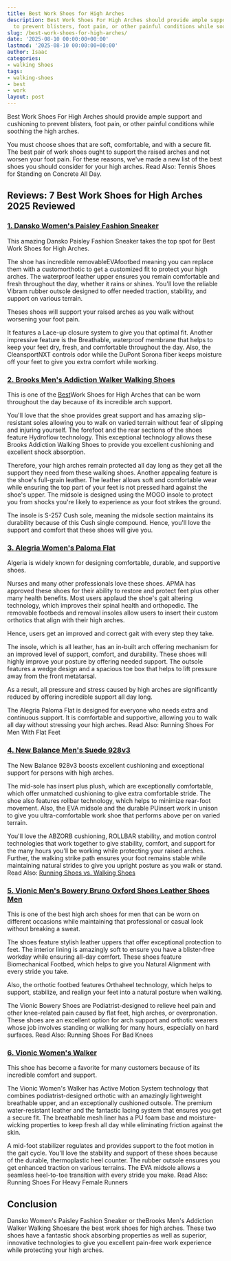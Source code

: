 ```yaml
---
title: Best Work Shoes for High Arches
description: Best Work Shoes For High Arches should provide ample support and cushioning
  to prevent blisters, foot pain, or other painful conditions while soothing the...
slug: /best-work-shoes-for-high-arches/
date: '2025-08-10 00:00:00+00:00'
lastmod: '2025-08-10 00:00:00+00:00'
author: Isaac
categories:
- walking Shoes
tags:
- walking-shoes
- best
- work
layout: post
---
```

Best Work Shoes For High Arches should provide ample support and cushioning to prevent blisters, foot pain, or other painful conditions while soothing the high arches.

You must choose shoes that are soft, comfortable, and with a secure fit. The best pair of work shoes ought to support the raised arches and not worsen your foot pain. For these reasons, we've made a new list of the best shoes you should consider for your high arches. Read Also: Tennis Shoes for Standing on Concrete All Day.

##  Reviews: 7 Best Work Shoes for High Arches 2025 Reviewed

###  [1. Dansko Women's Paisley Fashion Sneaker](https://www.amazon.com/dp/B01BF3WUP8/?tag=p-policy-20)

This amazing Dansko Paisley Fashion Sneaker takes the top spot for Best Work Shoes for High Arches.

The shoe has incredible removableEVAfootbed meaning you can replace them with a customorthotic to get a customized fit to protect your high arches. The waterproof leather upper ensures you remain comfortable and fresh throughout the day, whether it rains or shines. You'll love the reliable Vibram rubber outsole designed to offer needed traction, stability, and support on various terrain.

Theses shoes will support your raised arches as you walk without worsening your foot pain.

It features a Lace-up closure system to give you that optimal fit. Another impressive feature is the Breathable, waterproof membrane that helps to keep your feet dry, fresh, and comfortable throughout the day. Also, the CleansportNXT controls odor while the DuPont Sorona fiber keeps moisture off your feet to give you extra comfort while working.

###  [2. Brooks Men's Addiction Walker Walking Shoes](https://www.amazon.com/Brooks-Addiction-Walker-Walking-Shoes/dp/B0012HR2I8/ref=as_li_ss_tl?ie=UTF8&linkCode=ll1&tag=p-policy-20&linkId=82d5697b4b005aa417fc084385eb036b&language=en_US)

This is one of the [Best](https://pestpolicy.com/best-snake-boots-for-hot-weather/)Work Shoes for High Arches that can be worn throughout the day because of its incredible arch support.

You'll love that the shoe provides great support and has amazing slip-resistant soles allowing you to walk on varied terrain without fear of slipping and injuring yourself. The forefoot and the rear sections of the shoes feature Hydroflow technology. This exceptional technology allows these Brooks Addiction Walking Shoes to provide you excellent cushioning and excellent shock absorption.

Therefore, your high arches remain protected all day long as they get all the support they need from these walking shoes. Another appealing feature is the shoe's full-grain leather. The leather allows soft and comfortable wear while ensuring the top part of your feet is not pressed hard against the shoe's upper. The midsole is designed using the MOGO insole to protect you from shocks you're likely to experience as your foot strikes the ground.

The insole is S-257 Cush sole, meaning the midsole section maintains its durability because of this Cush single compound. Hence, you'll love the support and comfort that these shoes will give you.

###  [3. Alegria Women's Paloma Flat](https://www.amazon.com/dp/B0033WST6E/?tag=p-policy-20)

Algeria is widely known for designing comfortable, durable, and supportive shoes.

Nurses and many other professionals love these shoes. APMA has approved these shoes for their ability to restore and protect feet plus other many health benefits. Most users applaud the shoe's gait altering technology, which improves their spinal health and orthopedic. The removable footbeds and removal insoles allow users to insert their custom orthotics that align with their high arches.

Hence, users get an improved and correct gait with every step they take.

The insole, which is all leather, has an in-built arch offering mechanism for an improved level of support, comfort, and durability. These shoes will highly improve your posture by offering needed support. The outsole features a wedge design and a spacious toe box that helps to lift pressure away from the front metatarsal.

As a result, all pressure and stress caused by high arches are significantly reduced by offering incredible support all day long.

The Alegria Paloma Flat is designed for everyone who needs extra and continuous support. It is comfortable and supportive, allowing you to walk all day without stressing your high arches. Read Also: Running Shoes For Men With Flat Feet

###  [4. New Balance Men's Suede 928v3](https://www.amazon.com/dp/B01MQY9IGX/?tag=p-policy-20)

The New Balance 928v3 boosts excellent cushioning and exceptional support for persons with high arches.

The mid-sole has insert plus plush, which are exceptionally comfortable, which offer unmatched cushioning to give extra comfortable stride. The shoe also features rollbar technology, which helps to minimize rear-foot movement. Also, the EVA midsole and the durable PUinsert work in unison to give you ultra-comfortable work shoe that performs above per on varied terrain.

You'll love the ABZORB cushioning, ROLLBAR stability, and motion control technologies that work together to give stability, comfort, and support for the many hours you'll be working while protecting your raised arches. Further, the walking strike path ensures your foot remains stable while maintaining natural strides to give you upright posture as you walk or stand. Read Also: [Running Shoes vs. Walking Shoes](https://pestpolicy.com/running-shoes-vs-walking-shoes-for-weight-loss/)

###  [5. Vionic Men's Bowery Bruno Oxford Shoes  Leather Shoes Men](https://www.amazon.com/dp/B07C4YVLC9/?tag=p-policy-20)

This is one of the best high arch shoes for men that can be worn on different occasions while maintaining that professional or casual look without breaking a sweat.

The shoes feature stylish leather uppers that offer exceptional protection to feet. The interior lining is amazingly soft to ensure you have a blister-free workday while ensuring all-day comfort. These shoes feature Biomechanical Footbed, which helps to give you Natural Alignment with every stride you take.

Also, the orthotic footbed features Orthaheel technology, which helps to support, stabilize, and realign your feet into a natural posture when walking.

The Vionic Bowery Shoes are Podiatrist-designed to relieve heel pain and other knee-related pain caused by flat feet, high arches, or overpronation. These shoes are an excellent option for arch support and orthotic wearers whose job involves standing or walking for many hours, especially on hard surfaces. Read Also: Running Shoes For Bad Knees

###  [6. Vionic Women's Walker](https://www.amazon.com/dp/B004NJ93YS/?tag=p-policy-20)

This shoe has become a favorite for many customers because of its incredible comfort and support.

The Vionic Women's Walker has Active Motion System technology that combines podiatrist-designed orthotic with an amazingly lightweight breathable upper, and an exceptionally cushioned outsole. The premium water-resistant leather and the fantastic lacing system that ensures you get a secure fit. The breathable mesh liner has a PU foam base and moisture-wicking properties to keep fresh all day while eliminating friction against the skin.

A mid-foot stabilizer regulates and provides support to the foot motion in the gait cycle. You'll love the stability and support of these shoes because of the durable, thermoplastic heel counter. The rubber outsole ensures you get enhanced traction on various terrains. The EVA midsole allows a seamless heel-to-toe transition with every stride you make. Read Also: Running Shoes For Heavy Female Runners

##  Conclusion

Dansko Women's Paisley Fashion Sneaker or theBrooks Men's Addiction Walker Walking Shoesare the best work shoes for high arches. These two shoes have a fantastic shock absorbing properties as well as superior, innovative technologies to give you excellent pain-free work experience while protecting your high arches.